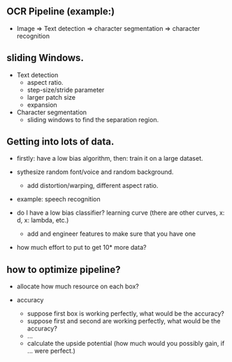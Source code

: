 ## OCR Pipeline (example:)
- Image => Text detection => character segmentation => character recognition

## sliding Windows.
- Text detection
  - aspect ratio.
  - step-size/stride parameter
  - larger patch size
  - expansion
- Character segmentation
  - sliding windows to find the separation region.

## Getting into lots of data.
- firstly: have a  low bias algorithm, then: train it on a large dataset.
- sythesize random font/voice and random background. 
  - add distortion/warping, different aspect ratio.
- example: speech recognition

- do I have a low bias classifier? learning curve (there are other curves, x: d, x: lambda, etc.)
  - add and engineer features to make sure that you have one
- how much effort to put to get 10* more data?

## how to optimize pipeline?
- allocate how much resource on each box?

- accuracy
  - suppose first box is working perfectly, what would be the accuracy?
  - suppose first and second are working perfectly, what would be the accuracy?
  - ...
  - calculate the upside potential (how much would you possibly gain, if ... were perfect.)
  
